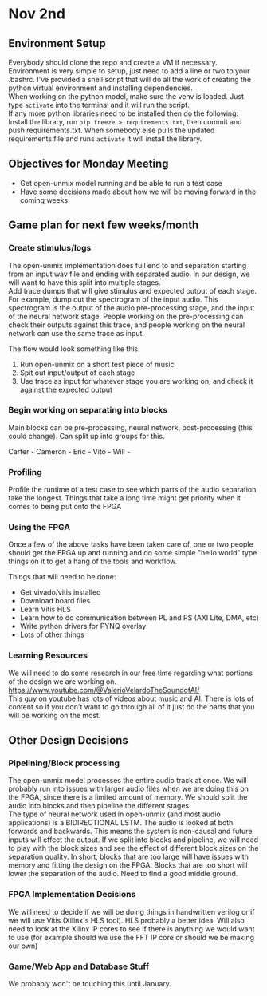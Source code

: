 # Nov 2nd
## Environment Setup
Everybody should clone the repo and create a VM if necessary.  
Environment is very simple to setup, just need to add a line or two to your .bashrc. I've provided a shell script that will do all the work of creating the python virtual environment and installing dependencies.  
When working on the python model, make sure the venv is loaded. Just type `activate` into the terminal and it will run the script.  
If any more python libraries need to be installed then do the following: Install the library, run `pip freeze > requirements.txt`, then commit and push requirements.txt. When somebody else pulls the updated requirements file and runs `activate` it will install the library.

## Objectives for Monday Meeting
- Get open-unmix model running and be able to run a test case
- Have some decisions made about how we will be moving forward in the coming weeks

## Game plan for next few weeks/month
### Create stimulus/logs
The open-unmix implementation does full end to end separation starting from an input wav file and ending with separated audio. In our design, we will want to have this split into multiple stages.  
Add trace dumps that will give stimulus and expected output of each stage. For example, dump out the spectrogram of the input audio. This spectrogram is the output of the audio pre-processing stage, and the input of the neural network stage. People working on the pre-processing can check their outputs against this trace, and people working on the neural network can use the same trace as input.

The flow would look something like this:
1. Run open-unmix on a short test piece of music
2. Spit out input/output of each stage
3. Use trace as input for whatever stage you are working on, and check it against the expected output

### Begin working on separating into blocks
Main blocks can be pre-processing, neural network, post-processing (this could change).
Can split up into groups for this.

Carter -
Cameron - 
Eric - 
Vito - 
Will - 

### Profiling
Profile the runtime of a test case to see which parts of the audio separation take the longest. Things that take a long time might get priority when it comes to being put onto the FPGA

### Using the FPGA
Once a few of the above tasks have been taken care of, one or two people should get the FPGA up and running and do some simple "hello world" type things on it to get a hang of the tools and workflow.

Things that will need to be done: 

- Get vivado/vitis installed
- Download board files
- Learn Vitis HLS
- Learn how to do communication between PL and PS (AXI Lite, DMA, etc)
- Write python drivers for PYNQ overlay
- Lots of other things

### Learning Resources
We will need to do some research in our free time regarding what portions of the design we are working on.  
https://www.youtube.com/@ValerioVelardoTheSoundofAI/  
This guy on youtube has lots of videos about music and AI. There is lots of content so if you don't want to go through all of it just do the parts that you will be working on the most.

## Other Design Decisions
### Pipelining/Block processing

The open-unmix model processes the entire audio track at once. We will probably run into issues with larger audio files when we are doing this on the FPGA, since there is a limited amount of memory. We should split the audio into blocks and then pipeline the different stages.  
The type of neural network used in open-unmix (and most audio applications) is a BIDIRECTIONAL LSTM. The audio is looked at both forwards and backwards. This means the system is non-causal and future inputs will effect the output. If we split into blocks and pipeline, we will need to play with the block sizes and see the effect of different block sizes on the separation quality. In short, blocks that are too large will have issues with memory and fitting the design on the FPGA. Blocks that are too short will lower the separation of the audio. Need to find a good middle ground.

### FPGA Implementation Decisions
We will need to decide if we will be doing things in handwritten verilog or if we will use Vitis (Xilinx's HLS tool). HLS probably a better idea. Will also need to look at the Xilinx IP cores to see if there is anything we would want to use (for example should we use the FFT IP core or should we be making our own)

### Game/Web App and Database Stuff
We probably won't be touching this until January.

